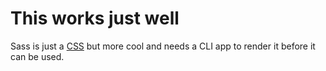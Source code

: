 # This works just well

Sass is just a [CSS](/wiki/CSS) but more cool and needs a CLI app to render it before it can be used.
